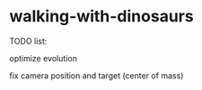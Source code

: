 walking-with-dinosaurs
======================

TODO list:

optimize evolution

fix camera position and target (center of mass)